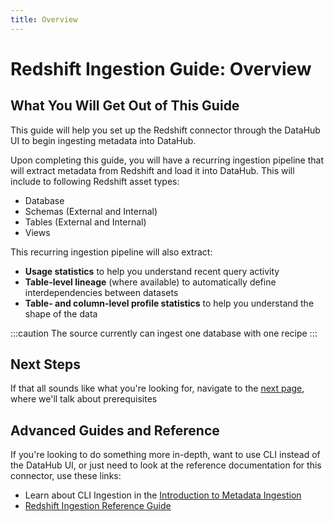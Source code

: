 ```yaml
---
title: Overview
---
```


# Redshift Ingestion Guide: Overview

## What You Will Get Out of This Guide

This guide will help you set up the Redshift connector through the DataHub UI to begin ingesting metadata into DataHub.

Upon completing this guide, you will have a recurring ingestion pipeline that will extract metadata from Redshift and load it into DataHub. This will include to following Redshift asset types:

- Database
- Schemas (External and Internal)
- Tables (External and Internal)
- Views

This recurring ingestion pipeline will also extract:

- **Usage statistics** to help you understand recent query activity
- **Table-level lineage** (where available) to automatically define interdependencies between datasets
- **Table- and column-level profile statistics** to help you understand the shape of the data

:::caution
The source currently can ingest one database with one recipe
:::

## Next Steps

If that all sounds like what you're looking for, navigate to the [next page](setup.md), where we'll talk about prerequisites

## Advanced Guides and Reference

If you're looking to do something more in-depth, want to use CLI instead of the DataHub UI, or just need to look at the reference documentation for this connector, use these links:

- Learn about CLI Ingestion in the [Introduction to Metadata Ingestion](../../../metadata-ingestion/README.md)
- [Redshift Ingestion Reference Guide](https://datahubproject.io/docs/generated/ingestion/sources/redshift/#module-redshift)
